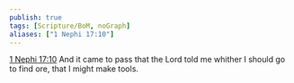 ```yaml
---
publish: true
tags: [Scripture/BoM, noGraph]
aliases: ["1 Nephi 17:10"]
---
```

[1 Nephi 17:10](https://churchofjesuschrist.org/study/scriptures/bofm/1-ne/17?lang=eng&id=p10#p10) And it came to pass that the Lord told me whither I should go to find ore, that I might make tools.
